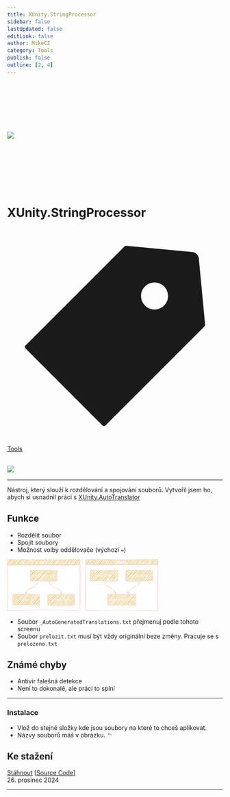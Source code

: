 ```yaml
---
title: XUnity.StringProcessor
sidebar: false
lastUpdated: false
editLink: false
author: MikeCZ
category: Tools
publish: false
outline: [2, 4]
--- 
```

<div style="border-radius: 16px; overflow: hidden; margin-bottom: 16px; height: 250px; align-items: center; display: flex;">
  <img src="https://cdn.vectorstock.com/i/500p/39/11/programming-and-software-development-web-page-vector-30433911.jpg">
</div>

# XUnity.StringProcessor
<span class="page-tag-info" aria-label="Tag🏷" data-balloon-pos="up">
<svg xmlns="http://www.w3.org/2000/svg" class="icon tag-icon" viewBox="0 0 1024 1024" fill="currentColor" aria-label="tag icon" name="tag"><path d="M939.902 458.563L910.17 144.567c-1.507-16.272-14.465-29.13-30.737-30.737L565.438 84.098h-.402c-3.215 0-5.726 1.005-7.634 2.913l-470.39 470.39a10.004 10.004 0 000 14.164l365.423 365.424c1.909 1.908 4.42 2.913 7.132 2.913s5.223-1.005 7.132-2.913l470.39-470.39c2.01-2.11 3.014-5.023 2.813-8.036zm-240.067-72.121c-35.458 0-64.286-28.828-64.286-64.286s28.828-64.285 64.286-64.285 64.286 28.828 64.286 64.285-28.829 64.286-64.286 64.286z"></path></svg>
<div style="max-width: 600px" class="tag-custom page-tag-item">
<a href="" class="blue">
<el-tag type="warning" effect="light">Tools</el-tag>
</a></div></span> 
<br>

![](https://img.shields.io/badge/verze-1.5-blue?style=for-the-badge) 

------------
Nástroj, který slouží k rozdělování a spojování souborů. Vytvořil jsem ho, abych si usnadnil práci s <a href="https://github.com/bbepis/XUnity.AutoTranslator">XUnity.AutoTranslator</a>

## Funkce
- Rozdělit soubor
- Spojit soubory
- Možnost volby oddělovače (výchozí `=`)
  
<img src="../public/Diagram.svg"  width="70%" height="50%"> <br />

- Soubor `_AutoGeneratedTranslations.txt` přejmenuj podle tohoto screenu
- Soubor `prelozit.txt` musí být vždy originální beze změny. Pracuje se s `prelozeno.txt`

## Známé chyby
- Antivir falešná detekce
- Není to dokonalé, ale práci to splní
<hr>

### Instalace
- Vlož do stejné složky kde jsou soubory na které to chceš aplikovat. <br>
- Názvy souborů máš v obrázku. <a href="#funkce"><svg class="svg footnote" xmlns="http://www.w3.org/2000/svg" width="1em" height="1em" viewBox="0 0 21 21"><g fill="none" fill-rule="evenodd" stroke="currentColor" stroke-linecap="round" stroke-linejoin="round"><path d="M15.5 14.5v-2a3 3 0 0 0-3-3h-8"/><path d="m7.5 12.5l-3.001-3l3.001-3"/></g></svg></a>

## Ke stažení
<a href="https://www.dropbox.com/scl/fi/q651afrnmbu3fmlpw3m7q/Xunity.StringProcessor.exe?rlkey=hlc4kg5yhxpnr7gngnb3evhui&st=pco5w6yz&dl=1" target="_self">Stáhnout</a> [<a href="https://github.com/MikeCZ23/mikecz23.github.io/blob/main/readme/software/XUnity.StringProcessor.py" target="_blank">Source Code</a>] <br>
26. prosinec 2024

<hr>
